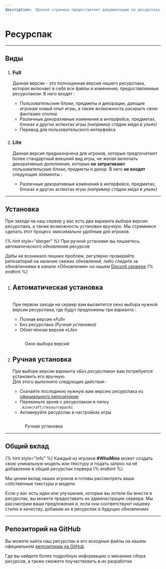 ```yaml
---
description: 'Данная страница предоставляет документацию по ресурспаку сервера #WhoMine'
---
```


# Ресурспак

***

## Виды

1.  ### **Full**

    Данная версия - это полноценная версия нашего ресурспака, которая включает в себя все файлы и изменения, предоставляемые ресурспаком. В него входят :

    * Пользовательские блоки, предметы и декорации, дающие игрокам новый опыт игры, а также возможность раскрыть свою фантазию сполна
    * Различные декоративные изменения в интерфейсе, предметах, блоках и других аспектах игры _(например стадии мёда в ульях)_
    * Перевод для пользовательского интерфейса
2.  ### **Lite**

    Данная версия предназначена для игроков, которые предпочитают более стандартный внешний вид игры, не желая включать декоративные дополнения, которые **не затрагивают** пользовательские _блоки_, _предметы_ и _декор_. В него **не входят** следующие элементы :

    * Различные декоративные изменения в интерфейсе, предметах, блоках и других аспектах игры _(например стадии мёда в ульях)_

***

## Установка

При заходе на наш сервер у вас есть два варианта выбора версии ресурспака, а также возможность установки вручную. Мы стремимся сделать этот процесс максимально удобным для игроков.

{% hint style="danger" %}
При ручной установке вы лишаетесь автоматического обновления ресурсов

Дабы не возникало лишних проблем, регулярно проверяйте репозиторий на наличие свежих обновлений, либо следите за обновлениями в канале _«Обновления»_ на нашем [Discord сервере](https://discord.whomine.net)
{% endhint %}

1.  ## Автоматическая установка

    \
    При первом заходе на сервер вам высветится окно выбора нужной версии ресурспака, где будут предложены три варианта :

    * Полная версия _«Full»_
    * Без ресурспака _(Ручная установка)_
    * Облегчённая версия _«Lite»_

    <figure><img src="../.gitbook/assets/automatic_installation.gif" alt=""><figcaption><p>Окно выбора версий</p></figcaption></figure>
2.  ## Ручная установка

    При выборе версии варианта _«Без ресурспака»_ вам потребуется установить его вручную.\
    Для этого выполните следующие действия :

    * Скачайте последнюю нужную вам версию ресурспака из [официального репозитория](https://whomine.net/textures)
    * Перекиньте архив с ресурспаком в папку `.minecraft/resourcepacks`
    * Активируйте ресурспак в настройках игры



    <figure><img src="../.gitbook/assets/manual_installation.gif" alt=""><figcaption><p>Ручная установка</p></figcaption></figure>

***

## Общий вклад

{% hint style="info" %}
Каждый из игроков **#WhoMine** может создать свою уникальную модель или текстуру и подать запрос на её добавление в общий ресурспак сервера
{% endhint %}

Мы ценим вклад наших игроков и готовы рассмотреть ваши собственные текстуры и модели

Если у вас есть идеи или улучшения, которые вы хотели бы внести в ресурспак, вы можете предоставить их администрации сервера. Мы рассмотрим ваши предложения и, если они соответствуют нашему стилю и качеству, добавим их в ресурспак в будущих обновлениях

***

## Репозиторий на GitHub

Вы можете найти наш ресурспак и его исходные файлы на нашем официальном [репозитории на GitHub](https://github.com/MinersStudios/MSTextures)

Где вы найдете более подробную информацию о механике сбора ресурсов, а также сможете поучаствовать в их разработке
